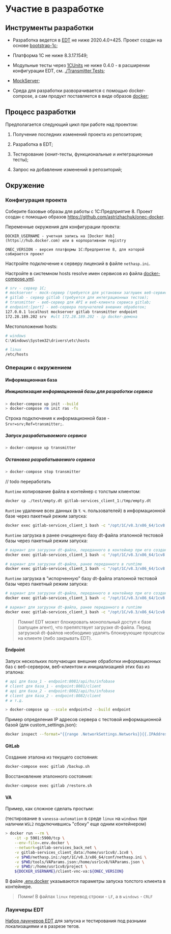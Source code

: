 # Участие в разработке

## Инструменты разработки

* Разработка ведется в [EDT](https://releases.1c.ru/project/DevelopmentTools10) не ниже 2020.4.0+425. Проект создан на основе [bootstrap-1c](https://github.com/astrizhachuk/bootstrap-1c);

* Платформа 1С не ниже 8.3.17.1549;

* Модульные тесты через [1CUnits](https://github.com/DoublesunRUS/ru.capralow.dt.unit.launcher) не ниже 0.4.0 - в расширении конфигурации EDT, см. [./Transmitter.Tests](./Transmitter.Tests);

* [MockServer](https://www.mock-server.com/#what-is-mockserver);

* Среда для разработки разворачивается с помощью docker-compose, а сам продукт поставляется в виде образов [docker](https://www.docker.com);

## Процесс разработки

Предполагается следующий цикл при работе над проектом:

1. Получение последних изменений проекта из репозитория;

2. Разработка в EDT;

3. Тестирование (юнит-тесты, функциональные и интеграционные тесты);

4. Запрос на добавление изменений в репозиторий;

## Окружение

### Конфигурация проекта

Соберите базовые образы для работы с 1С:Предприятие 8. Проект создан с помощью образов https://github.com/astrizhachuk/onec-docker.

Переменные окружения для конфигурации проекта:

```text
DOCKER_USERNAME - учетная запись на [Docker Hub](https://hub.docker.com) или в корпоративном registry

ONEC_VERSION - версия платформы 1С:Предприятие 8, для которой собирается проект
```

Настройте подключение к серверу лицензий в файле `nethasp.ini`.

Настройте в системном hosts resolve имен сервисов из файла [docker-compose.yml](./docker-compose.yml).

```bash
# srv - сервер 1С;
# mockserver - mock-сервер (требуется для установки заглушек веб-сервисов);
# gitlab - сервер gitlab (требуется для интеграционных тестов);
# transmitter - веб-сервер для API и веб-клиента сервиса gitlab;
# endpoint:[port] - веб-сервера получателей внешних обработок;
127.0.0.1 localhost mockserver gitlab transmitter endpoint
172.28.189.202 srv  #ult 172.28.189.202 - ip docker-демона
```

Местоположения hosts:

```bash
# windows
C:\Windows\System32\drivers\etc\hosts

# linux
/etc/hosts
```

### Операции с окружением

#### Информационная база

##### Инициализация информационной базы для разработки сервиса

```bash
> docker-compose up init --build
> docker-compose rm init ras -fs
```

Строка подключения к информационной базе - `Srvr=srv;Ref=transmitter;`.

##### Запуск разрабатываемого сервиса

```bash
> docker-compose up transmitter
```

##### Остановка разрабатываемого сервиса

```bash
> docker-compose stop transmitter
```

// todo переработать

```Runtime``` копирование файла в контейнер с толстым клиентом:

```bash
docker cp ./test/empty.dt gitlab-services_client_1:/tmp/empty.dt
```

```Runtime``` удаление всех данных (в т. ч. пользователей) в информационной базе через пакетный режим запуска:

```bash
docker exec gitlab-services_client_1 bash -c "/opt/1C/v8.3/x86_64/1cv8 DESIGNER /S 'srv\transmitter' /N'Администратор' /EraseData /DisableStartupDialogs"
```

```Runtime``` загрузка в ранее очищенную базу dt-файла эталонной тестовой базы через пакетный режим запуска:

```bash
# вариант для загрузки dt-файла, переданного в контейнер при его создании
docker exec gitlab-services_client_1 bash -c "/opt/1C/v8.3/x86_64/1cv8 DESIGNER /S 'srv\transmitter' /RestoreIB /home/usr1cv8/empty.dt /DisableStartupDialogs"

# вариант для загрузки dt-файла, ранее переданного в runtime
docker exec gitlab-services_client_1 bash -c "/opt/1C/v8.3/x86_64/1cv8 DESIGNER /S 'srv\transmitter' /RestoreIB /tmp/empty.dt /DisableStartupDialogs"
```

```Runtime``` загрузка в "испорченную" базу dt-файла эталонной тестовой базы через пакетный режим запуска:

```bash
# вариант для загрузки dt-файла, переданного в контейнер при его создании
docker exec gitlab-services_client_1 bash -c "/opt/1C/v8.3/x86_64/1cv8 DESIGNER /S 'srv\transmitter' /N'Администратор' /RestoreIB /home/usr1cv8/empty.dt /DisableStartupDialogs"

# вариант для загрузки dt-файла, ранее переданного в runtime
docker exec gitlab-services_client_1 bash -c "/opt/1C/v8.3/x86_64/1cv8 DESIGNER /S 'srv\transmitter' /N'Администратор' /RestoreIB /tmp/empty.dt /DisableStartupDialogs"
```

> Помни! EDT может блокировать монопольный доступ к базе (запущен агент), что препятствует загрузке dt-файла. Перед загрузкой dt-файлов необходимо удалять блокирующие процессы на клиенте (либо закрывать EDT).

#### Endpoint

Запуск нескольких получающих внешние обработки информационных баз с веб-сервером, веб-клиентом и инициализацией этих баз из эталона:

```bash
# api для база_1 - endpoint:8081/api/hs/infobase
# client для база_1 - endpoint:8081/client
# api для база_2 - endpoint:8082/api/hs/infobase
# client для база_2 - endpoint:8082/client
# и т.д.

> docker-compose up --scale endpoint=2 --build endpoint
```

Пример определения IP адресов сервера с тестовой информационной базой (для custom_settings.json):

```bash
docker inspect --format="{{range .NetworkSettings.Networks}}{{.IPAddress}}{{end}}" gitlab-services_endpoint_1 gitlab-services_endpoint_2
```

#### GitLab

Создание эталона из текущего состояния:

```bash
docker-compose exec gitlab /backup.sh
```

Восстановление эталонного состояния:

```bash
docker-compose exec gitlab /restore.sh
```

#### VA

Пример, как сложное сделать простым:

(тестирование в ```vanessa-automation```  в среде ```linux``` на ```windows``` при наличии ```WSL2``` подключившись "сбоку" еще одним контейнером)

```bash
> docker run --rm \
    -it -p 5901:5900/tcp \
    --env-file=.env.docker \
    --network=gitlab-services_back_net \
    -v gitlab-services_client_data:/home/usr1cv8/.1cv8 \
    -v $PWD/nethasp.ini:/opt/1C/v8.3/x86_64/conf/nethasp.ini \
    -v $PWD/tools/VAParams.json:/home/usr1cv8/VAParams.json \
    -v $PWD/:/home/usr1cv8/project \
    ${DOCKER_USERNAME}/client-vnc-va:${ONEC_VERSION}

```

В файле [.env.docker](./.env.docker) указываются параметры запуска толстого клиента в контейнере.

> Помни! В файлах ```linux``` перевод строки - ```LF```, а в ```windows``` - ```CRLF```

### Лаунчеры EDT

[Набор лаунчеров EDT](./tools/edt/) для запуска и тестирования под разными локализациями и в разрезе тегов.
